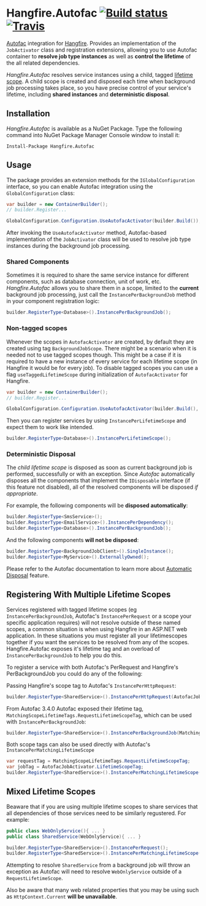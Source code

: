 
Hangfire.Autofac [![Build status](https://ci.appveyor.com/api/projects/status/oncvxlqtnake9c86)](https://ci.appveyor.com/project/odinserj/hangfire-autofac) [![Travis](https://img.shields.io/travis/HangfireIO/Hangfire.Autofac/main.svg?label=travis)](https://travis-ci.org/HangfireIO/Hangfire.Autofac)
================

[Autofac](http://autofac.org) integration for [Hangfire](http://hangfire.io). Provides an implementation of the `JobActivator` class and registration extensions, allowing you to use Autofac container to **resolve job type instances** as well as **control the lifetime** of the all related dependencies.

*Hangfire.Autofac* resolves service instances using a child, tagged [lifetime scope](http://docs.autofac.org/en/latest/lifetime/index.html). A child scope is created and disposed each time when background job processing takes place, so you have precise control of your service's lifetime, including **shared instances** and **deterministic disposal**.

Installation
--------------

*Hangfire.Autofac* is available as a NuGet Package. Type the following command into NuGet Package Manager Console window to install it:

```
Install-Package Hangfire.Autofac
```

Usage
------

The package provides an extension methods for the `IGlobalConfiguration` interface, so you can enable Autofac integration using the `GlobalConfiguration` class:

```csharp
var builder = new ContainerBuilder();
// builder.Register...

GlobalConfiguration.Configuration.UseAutofacActivator(builder.Build());
```

After invoking the `UseAutofacActivator` method, Autofac-based implementation of the `JobActivator` class will be used to resolve job type instances during the background job processing.

### Shared Components

Sometimes it is required to share the same service instance for different components, such as database connection, unit of work, etc. *Hangfire.Autofac* allows you to share them in a scope, limited to the **current** background job processing, just call the `InstancePerBackgroundJob` method in your component registration logic:

```csharp
builder.RegisterType<Database>().InstancePerBackgroundJob();
```

### Non-tagged scopes

Whenever the scopes in `AutofacActivator` are created, by default they are created using tag `BackgroundJobScope`. There might be a scenario when it is needed not to use tagged scopes though. This might be a case if it is required to have a new instance of every service for each lifetime scope (in Hangfire it would be for every job). To disable tagged scopes you can use a flag `useTaggedLifetimeScope` during initialization of `AutofacActivator` for Hangfire.

```csharp
var builder = new ContainerBuilder();
// builder.Register...

GlobalConfiguration.Configuration.UseAutofacActivator(builder.Build(), false);
```

Then you can register services by using `InstancePerLifetimeScope` and expect them to work like intended.

```csharp
builder.RegisterType<Database>().InstancePerLifetimeScope();
```

### Deterministic Disposal

The *child lifetime scope* is disposed as soon as current background job is performed, successfully or with an exception. Since *Autofac* automatically disposes all the components that implement the `IDisposable` interface (if this feature not disabled), all of the resolved components will be disposed *if appropriate*.

For example, the following components will be **disposed automatically**:

```csharp
builder.RegisterType<SmsService>();
builder.RegisterType<EmailService>().InstancePerDependency();
builder.RegisterType<Database>().InstancePerBackgroundJob();
```

And the following components **will not be disposed**:

```csharp
builder.RegisterType<BackgroundJobClient>().SingleInstance();
builder.RegisterType<MyService>().ExternallyOwned();
```

Please refer to the Autofac documentation to learn more about [Automatic Disposal](http://docs.autofac.org/en/latest/lifetime/disposal.html#automatic-disposal) feature.

Registering With Multiple Lifetime Scopes
-----------------------------------------

Services registered with tagged lifetime scopes (eg `InstancePerBackgroundJob`, Autofac's `InstancePerRequest` or a scope your specific application requires) will not resolve outside of these named scopes, a common situation is when using Hangfire in an ASP.NET web application. In these situations you must register all your lifetimescopes together if you want the services to be resolved from any of the scopes. Hangfire.Autofac exposes it's lifetime tag and an overload of `InstancePerBackgroundJob` to help you do this.

To register a service with both Autofac's PerRequest and Hangfire's PerBackgroundJob you could do any of the following:

Passing Hangfire's scope tag to Autofac's `InstancePerHttpRequest`:
```csharp
builder.RegisterType<SharedService>().InstancePerHttpRequest(AutofacJobActivator.LifetimeScopeTag);
```

From Autofac 3.4.0 Autofac exposed their lifetime tag, `MatchingScopeLifetimeTags.RequestLifetimeScopeTag`, which can be used with `InstancePerBackgroundJob`:
```csharp
builder.RegisterType<SharedService>().InstancePerBackgroundJob(MatchingScopeLifetimeTags.RequestLifetimeScopeTag);
```

Both scope tags can also be used directly with Autofac's `InstancePerMatchingLifetimeScope`
```csharp
var requestTag = MatchingScopeLifetimeTags.RequestLifetimeScopeTag;
var jobTag = AutofacJobActivator.LifetimeScopeTag;
builder.RegisterType<SharedService>().InstancePerMatchingLifetimeScope(requestTag, jobTag);
```

Mixed Lifetime Scopes
---------------------

Beaware that if you are using multiple lifetime scopes to share services that all dependencies of those services need to be similarly regustered. For example:

```csharp
public class WebOnlyService(){ ... }
public class SharedService(WebOnlyService){ ... }

builder.RegisterType<SharedService>().InstancePerRequest();
builder.RegisterType<SharedService>().InstancePerMatchingLifetimeScope(requestTag, jobTag);
```

Attempting to resolve `SharedService` from a background job will throw an exception as Autofac will need to resolve `WebOnlyService` outside of a `RequestLifetimeScope`. 

Also be aware that many web related properties that you may be using such as `HttpContext.Current` **will be unavailable**.
